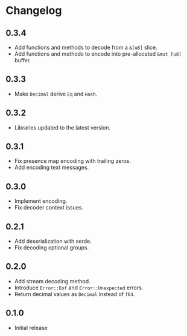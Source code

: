 # Changelog

## 0.3.4
- Add functions and methods to decode from a `&[u8]` slice.
- Add functions and methods to encode into pre-allocated `&mut [u8]` buffer.

## 0.3.3
- Make `Decimal` derive `Eq` and `Hash`.

## 0.3.2
- Libraries updated to the latest version.

## 0.3.1
- Fix presence map encoding with trailing zeros.
- Add encoding text messages.

## 0.3.0
- Implement encoding.
- Fix decoder context issues.

## 0.2.1
- Add deserialization with serde.
- Fix decoding optional groups.

## 0.2.0
- Add stream decoding method.
- Introduce `Error::Eof` and `Error::Unexpected` errors.
- Return decimal values as `Decimal` instead of `f64`.

## 0.1.0
- Initial release
